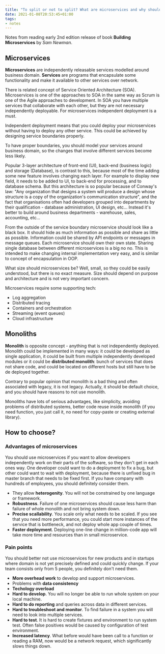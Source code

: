 ```yaml
---
title: "To split or not to split? What are microservices and why should you (not) use them."
date: 2021-01-08T20:53:45+01:00
tags:
- notes
---
```


Notes from reading early 2nd edition release of book **Building Microservices** by *Sam Newman*.

<!--more-->

## Microservices

**Microservices** are independently releasable services modelled around business domain. **Services** are programs that encapsulate some functionality and make it available to other services over network.

There is related concept of Service Oriented Architecture (SOA). Microservices is one of the approaches to SOA in the same way as Scrum is one of the Agile approaches to development. In SOA you have multiple services that collaborate with each other, but they are not necessary independently deployable. For microservices independent deployment is a must.

Independent deployment means that you could deploy your microservices without having to deploy any other service. This could be achieved by designing service boundaries properly.

To have proper boundaries, you should model your services around business domain, so the changes that involve different services become less likely.

Popular 3-layer architecture of front-end (UI), back-end (business logic) and storage (Database), is contrast to this, because most of the time adding some new feature involves changing each layer. For example to display new field, it needs to be added to UI, to back-end for processing, and to database schema. But this architecture is so popular because of Conway's law: "Any organization that designs a system will produce a design whose structure is a copy of the organization's communication structure", and the fact that organisations often had developers grouped into departments by their qualification - database administration, UI design, etc... Instead it's better to build around business departments - warehouse, sales, accounting, etc...

From the outside of the service boundary microservice should look like a black box. It should hide as much information as possible and share as little as possible. Information could be shared by API endpoints or messages in message queues. Each microservice should own their own state. Sharing single database between different microservices is a big no no. This is intended to make changing internal implementation very easy, and is similar to concept of encapsulation in OOP.

What size should microservices be? Well, small, so they could be easily understood, but there is no exact measure. Size should depend on purpose and architecture and is not very important concern.

Microservices require some supporting tech:

* Log aggregation
* Distributed tracing
* Containers and orchestration
* Streaming (event queues)
* Cloud infrastructure

## Monoliths

**Monolith** is opposite concept - anything that is not independently deployed. Monolith could be implemented in many ways: it could be developed as single application, it could be built from multiple independently developed modules or it could be **distributed monolith**: bunch of services that does not share code, and could be located on different hosts but still have to be de deployed together. 

Contrary to popular opinion that monolith is a bad thing and often associated with legacy, it is not legacy. Actually, it should be default choice, and you should have reasons to not use monolith. 

Monoliths have lots of serious advantages, like simplicity, avoiding problems of distributed systems, better code reuse inside monolith (if you need function, you just call it, no need for copy-paste or creating external library). 


## How to choose? 

### Advantages of microservices
You should use microservices if you want to allow developers independently work on their parts of the software, so they don't get in each ones way. One developer could want to do a deployment to fix a bug, but other could want to wait with deployment, because there is unfixed bug in master branch that needs to be fixed first. If you have company with hundreds of employees, you should definitely consider them.

* They allow **heterogenity**. You will not be constrained by one language or framework.
* **Robustness**. Failure of one microservices should cause less harm than failure of whole monolith and not bring system down. 
* **Precise scallability**. You scale only what needs to be scaled. If you see that you need more performance, you could start more instances of the service that is bottleneck, and not deploy whole app couple of times.
* **Faster deployment**. Deploying one-line change in million-code app will take more time and resources than in small microservice.

### Pain points
You should better not use microservices for new products and in startups where domain is not yet precisely defined and could quickly change. If your team consists only from 5 people, you definitely don't need them.

* **More overhead work** to develop and support microservices.
* Problems with **data consistency**
* **Techology overload**
* **Hard to develop**. You will no longer be able to run whole system on your local machine. 
* **Hard to do reporting** and queries across data in different services.
* **Hard to troubleshoot and monitor**. To find failure in a system you will need to look into multiple services.
* **Hard to test**. It is hard to create fixtures and environment to run system test. Often false positives would be caused by configuration of test environment.
* **Increased latency**. What before would have been call to a function or reading a RAM, now would be a network request, which significantly slows things down.
